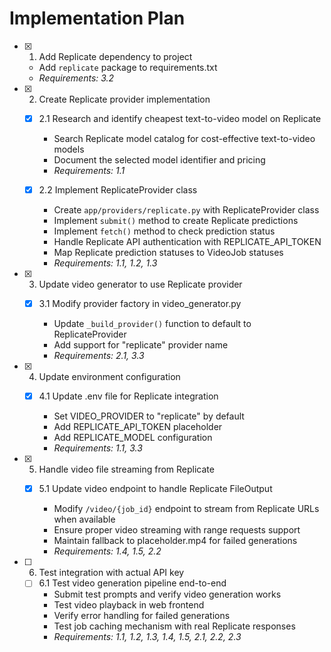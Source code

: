 # Implementation Plan

- [x] 1. Add Replicate dependency to project

  - Add `replicate` package to requirements.txt
  - _Requirements: 3.2_

- [x] 2. Create Replicate provider implementation

  - [x] 2.1 Research and identify cheapest text-to-video model on Replicate

    - Search Replicate model catalog for cost-effective text-to-video models
    - Document the selected model identifier and pricing
    - _Requirements: 1.1_

  - [x] 2.2 Implement ReplicateProvider class

    - Create `app/providers/replicate.py` with ReplicateProvider class
    - Implement `submit()` method to create Replicate predictions
    - Implement `fetch()` method to check prediction status
    - Handle Replicate API authentication with REPLICATE_API_TOKEN
    - Map Replicate prediction statuses to VideoJob statuses
    - _Requirements: 1.1, 1.2, 1.3_

- [x] 3. Update video generator to use Replicate provider

  - [x] 3.1 Modify provider factory in video_generator.py

    - Update `_build_provider()` function to default to ReplicateProvider
    - Add support for "replicate" provider name
    - _Requirements: 2.1, 3.3_

- [x] 4. Update environment configuration

  - [x] 4.1 Update .env file for Replicate integration

    - Set VIDEO_PROVIDER to "replicate" by default
    - Add REPLICATE_API_TOKEN placeholder
    - Add REPLICATE_MODEL configuration
    - _Requirements: 1.1, 3.3_

- [x] 5. Handle video file streaming from Replicate

  - [x] 5.1 Update video endpoint to handle Replicate FileOutput


    - Modify `/video/{job_id}` endpoint to stream from Replicate URLs when available
    - Ensure proper video streaming with range requests support
    - Maintain fallback to placeholder.mp4 for failed generations
    - _Requirements: 1.4, 1.5, 2.2_

- [ ] 6. Test integration with actual API key
  - [ ] 6.1 Test video generation pipeline end-to-end
    - Submit test prompts and verify video generation works
    - Test video playback in web frontend
    - Verify error handling for failed generations
    - Test job caching mechanism with real Replicate responses
    - _Requirements: 1.1, 1.2, 1.3, 1.4, 1.5, 2.1, 2.2, 2.3_
